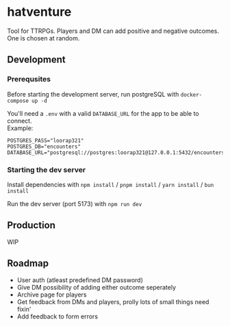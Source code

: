 # hatventure

Tool for TTRPGs. Players and DM can add positive and negative outcomes. One is chosen at random.

## Development

### Prerequsites

Before starting the development server, run postgreSQL with `docker-compose up -d`

You'll need a `.env` with a valid `DATABASE_URL` for the app to be able to connect.\
Example:
```env
POSTGRES_PASS="loorap321"
POSTGRES_DB="encounters"
DATABASE_URL="postgresql://postgres:loorap321@127.0.0.1:5432/encounters"
```

### Starting the dev server

Install dependencies with `npm install` / `pnpm install` / `yarn install` / `bun install`

Run the dev server (port 5173) with `npm run dev`

## Production

WIP

## Roadmap

- User auth (atleast predefined DM password)
- Give DM possibility of adding either outcome seperately
- Archive page for players
- Get feedback from DMs and players, prolly lots of small things need fixin'
- Add feedback to form errors
